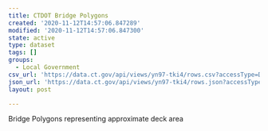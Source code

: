 ```yaml
---
title: CTDOT Bridge Polygons
created: '2020-11-12T14:57:06.847289'
modified: '2020-11-12T14:57:06.847300'
state: active
type: dataset
tags: []
groups:
  - Local Government
csv_url: 'https://data.ct.gov/api/views/yn97-tki4/rows.csv?accessType=DOWNLOAD'
json_url: 'https://data.ct.gov/api/views/yn97-tki4/rows.json?accessType=DOWNLOAD'
layout: post

---
```

Bridge Polygons representing approximate deck area
